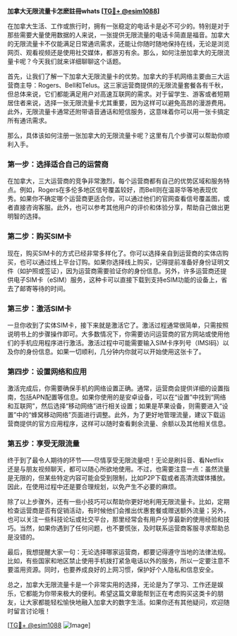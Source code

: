 **加拿大无限流量卡怎麽註冊whats [[TG💪+ @esim1088](https://t.me/s/esim1088)]**

在加拿大生活、工作或旅行时，拥有一张稳定的电话卡是必不可少的。特别是对于那些需要大量使用数据的人来说，一张提供无限流量的电话卡简直是福音。加拿大的无限流量卡不仅能满足日常通讯需求，还能让你随时随地保持在线，无论是浏览网页、观看视频还是使用社交媒体，都游刃有余。那么，如何注册加拿大的无限流量卡呢？今天我们就来详细聊聊这个话题。

首先，让我们了解一下加拿大无限流量卡的优势。加拿大的手机网络主要由三大运营商主导：Rogers、Bell和Telus。这三家运营商提供的无限流量套餐各有千秋，但总体来说，它们都能满足用户对高速互联网的需求。对于留学生、游客或者短期居住者来说，选择一张无限流量卡尤其重要，因为这样可以避免高昂的漫游费用。此外，无限流量卡通常还附带语音通话和短信服务，这意味着你可以用一张卡搞定所有通讯需求。

那么，具体该如何注册一张加拿大的无限流量卡呢？这里有几个步骤可以帮助你顺利入手。

### **第一步：选择适合自己的运营商**
在加拿大，三大运营商的竞争非常激烈，每个运营商都有自己的优势区域和服务特点。例如，Rogers在多伦多地区信号覆盖较好，而Bell则在温哥华等地表现优秀。如果你不确定哪个运营商更适合你，可以通过他们的官网查看信号覆盖图，或者直接咨询客服。此外，也可以参考其他用户的评价和体验分享，帮助自己做出更明智的选择。

### **第二步：购买SIM卡**
现在，购买SIM卡的方式已经非常多样化了。你可以选择亲自到运营商的实体店购买，也可以通过线上平台订购。如果你选择线上购买，记得提前准备好身份证明文件（如护照或签证），因为运营商需要验证你的身份信息。另外，许多运营商还提供电子SIM卡（eSIM）服务，这种卡可以直接下载到支持eSIM功能的设备上，省去了邮寄等待的时间。

### **第三步：激活SIM卡**
一旦你收到了实体SIM卡，接下来就是激活它了。激活过程通常很简单，只需按照说明书上的步骤操作即可。大多数情况下，你需要访问运营商的官方网站或使用他们的手机应用程序进行激活。激活过程中可能需要输入SIM卡序列号（IMSI码）以及你的身份信息。如果一切顺利，几分钟内你就可以开始使用这张卡了。

### **第四步：设置网络和应用**
激活完成后，你需要确保手机的网络设置正确。通常，运营商会提供详细的设置指南，包括APN配置等信息。如果你使用的是安卓设备，可以在“设置”中找到“网络和互联网”，然后选择“移动网络”进行相关设置；如果是苹果设备，则需要进入“设置”中的“蜂窝移动网络”页面进行调整。此外，为了更好地管理流量，建议下载运营商提供的官方应用程序，这样可以随时查看剩余流量、余额以及其他相关信息。

### **第五步：享受无限流量**
终于到了最令人期待的环节——尽情享受无限流量吧！无论是刷抖音、看Netflix还是与朋友视频聊天，都可以随心所欲地使用。不过，也需要注意一点：虽然流量是无限的，但某些特定内容可能会受到限制，比如P2P下载或者高清流媒体播放。因此，在使用过程中还是要合理规划，以免产生不必要的麻烦。

除了以上步骤外，还有一些小技巧可以帮助你更好地利用无限流量卡。比如，定期检查运营商是否有促销活动，有时候他们会推出优惠套餐或赠送额外流量；另外，也可以关注一些科技论坛或社交平台，那里经常会有用户分享最新的使用经验和技巧。当然，如果你遇到了任何问题，也不要慌张，及时联系运营商客服寻求帮助总是没错的。

最后，我想提醒大家一句：无论选择哪家运营商，都要记得遵守当地的法律法规。比如，有些国家和地区禁止使用手机拨打紧急电话以外的服务，所以一定要注意不要滥用资源。同时，也要养成良好的上网习惯，保护好个人隐私和信息安全。

总之，加拿大无限流量卡是一个非常实用的选择，无论是为了学习、工作还是娱乐，它都能为你带来极大的便利。希望这篇文章能帮到正在考虑购买这类卡的朋友，让大家都能轻松愉快地融入加拿大的数字生活。如果你还有其他疑问，欢迎随时留言讨论哦！

[[TG💪+ @esim1088](https://t.me/s/esim1088) ![Image](https://i.postimg.cc/4NQfJmqS/Snipaste-2025-05-13-00-14-12.png)]